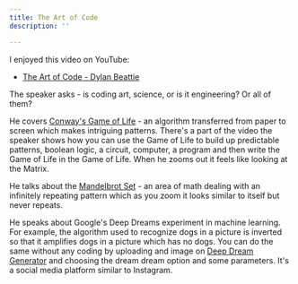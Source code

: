 ```yaml
---
title: The Art of Code
description: ''

---
```

I enjoyed this video on YouTube:

* [The Art of Code - Dylan Beattie](https://www.youtube.com/watch?v=6avJHaC3C2U "The Art of Code - Dylan Beattie")

The speaker asks - is coding art, science, or is it engineering? Or all of them?

He covers [Conway's Game of Life](https://en.wikipedia.org/wiki/Conway%27s_Game_of_Life) - an algorithm transferred from paper to screen which makes intriguing patterns. There's a part of the video the speaker shows how you can use the Game of Life to build up predictable patterns, boolean logic, a circuit, computer, a program and then write the Game of Life in the Game of Life. When he zooms out it feels like looking at the Matrix.

He talks about the [Mandelbrot Set](https://mathworld.wolfram.com/MandelbrotSet.html) - an area of math dealing with an infinitely repeating pattern which as you zoom it looks similar to itself but never repeats.

He speaks about Google's Deep Dreams experiment in machine learning. For example, the algorithm used to recognize dogs in a picture is inverted so that it amplifies dogs in a picture which has no dogs. You can do the same without any coding by uploading and image on [Deep Dream Generator](https://deepdreamgenerator.com/) and choosing the dream dream option and some parameters. It's a social media platform similar to Instagram.

